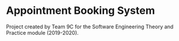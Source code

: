 # Appointment Booking System

Project created by Team 9C for the Software Engineering Theory and Practice module (2019-2020).
